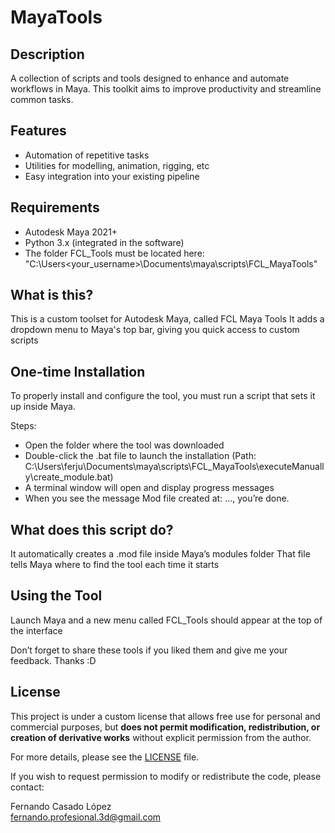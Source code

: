# MayaTools

## Description
A collection of scripts and tools designed to enhance and automate workflows in Maya. This toolkit aims to improve productivity and streamline common tasks.

## Features
- Automation of repetitive tasks  
- Utilities for modelling, animation, rigging, etc 
- Easy integration into your existing pipeline  

## Requirements
- Autodesk Maya 2021+
- Python 3.x (integrated in the software)
- The folder FCL_Tools must be located here: "C:\Users\<your_username>\Documents\maya\scripts\FCL_MayaTools"

## What is this?
This is a custom toolset for Autodesk Maya, called FCL Maya Tools
It adds a dropdown menu to Maya's top bar, giving you quick access to custom scripts

## One-time Installation
To properly install and configure the tool, you must run a script that sets it up inside Maya.

Steps:

- Open the folder where the tool was downloaded
- Double-click the .bat file to launch the installation (Path: C:\Users\ferju\Documents\maya\scripts\FCL_MayaTools\executeManually\create_module.bat)
- A terminal window will open and display progress messages
- When you see the message Mod file created at: ..., you’re done.

## What does this script do?
It automatically creates a .mod file inside Maya’s modules folder
That file tells Maya where to find the tool each time it starts

## Using the Tool
Launch Maya and a new menu called FCL_Tools should appear at the top of the interface

Don’t forget to share these tools if you liked them and give me your feedback.
Thanks :D

## License
This project is under a custom license that allows free use for personal and commercial purposes, but **does not permit modification, redistribution, or creation of derivative works** without explicit permission from the author.

For more details, please see the [LICENSE](LICENSE.md) file.

If you wish to request permission to modify or redistribute the code, please contact:

Fernando Casado López  
fernando.profesional.3d@gmail.com

